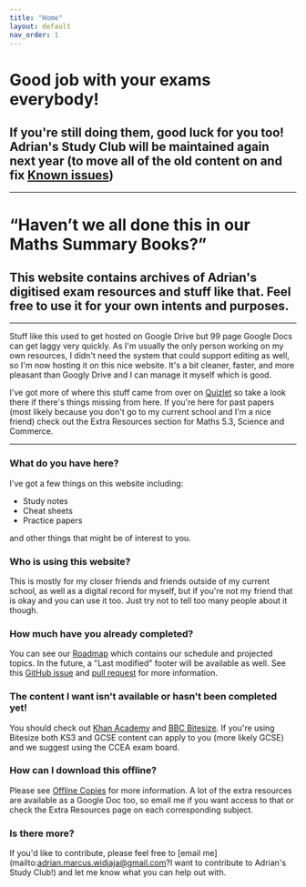 ```yaml
---
title: "Home"
layout: default
nav_order: 1
---
```


# Good job with your exams everybody!
## If you're still doing them, good luck for you too! Adrian's Study Club will be maintained again next year (to move all of the old content on and fix [Known issues](issues.html))

***

# “Haven’t we all done this in our Maths Summary Books?”

## This website contains archives of Adrian's digitised exam resources and stuff like that. Feel free to use it for your own intents and purposes.

***

Stuff like this used to get hosted on Google Drive but 99 page Google Docs can get laggy very quickly. As I'm usually the only person working on my own resources, I didn't need the system that could support editing as well, so I'm now hosting it on this nice website. It's a bit cleaner, faster, and more pleasant than Googly Drive and I can manage it myself which is good.

I've got more of where this stuff came from over on [Quizlet](https://quizlet.com/class/10813900/) so take a look there if there's things missing from here. If you're here for past papers (most likely because you don't go to my current school and I'm a nice friend) check out the Extra Resources section for Maths 5.3, Science and Commerce.

***

### What do you have here?

I've got a few things on this website including:
- Study notes
- Cheat sheets
- Practice papers

and other things that might be of interest to you.

### Who is using this website?

This is mostly for my closer friends and friends outside of my current school, as well as a digital record for myself, but if you're not my friend that is okay and you can use it too. Just try not to tell too many people about it though.

### How much have you already completed?

You can see our [Roadmap](roadmap.html) which contains our schedule and projected topics. In the future, a "Last modified" footer will be available as well. See this [GitHub issue](https://github.com/pmarsceill/just-the-docs/issues/166) and [pull request](https://github.com/pmarsceill/just-the-docs/pull/217) for more information.

### The content I want isn't available or hasn't been completed yet!

You should check out [Khan Academy](https://khanacademy.org) and [BBC Bitesize](bbc.co.uk/bitesize). If you're using Bitesize both KS3 and GCSE content can apply to you (more likely GCSE) and we suggest using the CCEA exam board.

### How can I download this offline?

Please see [Offline Copies](offline.html) for more information. A lot of the extra resources are available as a Google Doc too, so email me if you want access to that or check the Extra Resources page on each corresponding subject.

### Is there more?

If you'd like to contribute, please feel free to [email me](mailto:adrian.marcus.widjaja@gmail.com?I want to contribute to Adrian's Study Club!) and let me know what you can help out with.